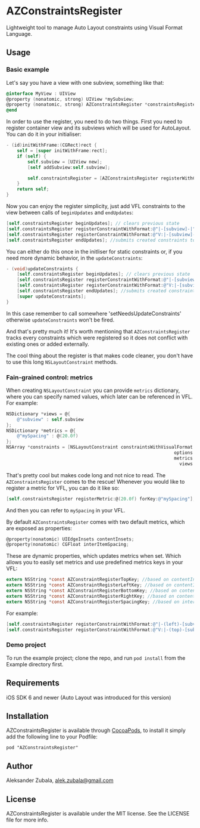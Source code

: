 # AZConstraintsRegister

Lightweight tool to manage Auto Layout constraints using Visual Format Language.

## Usage

### Basic example 

Let's say you have a view with one subview, something like that:

```objective-c
@interface MyView : UIView
@property (nonatomic, strong) UIView *mySubview;
@property (nonatomic, strong) AZConstraintsRegister *constraintsRegister;
@end
```
In order to use the register, you need to do two things. First you need to register container view and its subviews which will be used for AutoLayout. You can do it in your initialiser:

```objective-c
- (id)initWithFrame:(CGRect)rect {
	self = [super initWithFrame:rect];
	if (self) {		
		self.subview = [UIView new];
		[self addSubview:self.subview];

		self.constraintsRegister = [AZConstraintsRegister registerWithContainerView:self];				
	}
	return self;
}
```

Now you can enjoy the register simplicity, just add VFL constraints to the view between calls of `beginUpdates` and `endUpdates`:

```objective-c
[self.constraintsRegister beginUpdates]; // clears previous state
[self.constraintsRegister registerConstraintWithFormat:@"|-[subview]-|"];
[self.constraintsRegister registerConstraintWithFormat:@"V:|-[subview]-|"];
[self.constraintsRegister endUpdates]; //submits created constraints to the view
```

You can either do this once in the initliser for static constraints or, if you need more dynamic behavior, in the `updateConstraints`:

```objective-c
- (void)updateConstraints {
	[self.constraintsRegister beginUpdates]; // clears previous state	
	[self.constraintsRegister registerConstraintWithFormat:@"|-[subview]-|"];
	[self.constraintsRegister registerConstraintWithFormat:@"V:|-[subview]-|"];
	[self.constraintsRegister endUpdates]; //submits created constraints to the view
	[super updateConstraints];
}
```

In this case remember to call somewhere 'setNeedsUpdateConstraints' otherwise `updateConstraints` won't be fired.

And that's pretty much it! It's worth mentioning that `AZConstraintsRegister` tracks every constraints which were registered so it does not conflict with existing ones or added externally.

The cool thing about the register is that makes code cleaner, you don't have to use this long `NSLayoutConstraint` methods. 

### Fain-grained control: metrics

When creating `NSLayoutConstraint` you can provide `metrics` dictionary, where you can specify named values, which later can be referenced in VFL. For example:

```objective-c
NSDictionary *views = @{
	@"subview" : self.subview
};
NSDictionary *metrics = @{
	@"mySpacing" : @(20.0f)
};
NSArray *constraints = [NSLayoutConstraint constraintsWithVisualFormat:@"|-(mySpacing)-[subview]-|" 
                                                               options:0 
                                                               metrics:metrics
                                                                 views:views];

```

That's pretty cool but makes code long and not nice to read. The `AZConstraintsRegister` comes to the rescue! Whenever you would like to register a metric for VFL, you can do it like so:

```objective-c
[self.constraintsRegister registerMetric:@(20.0f) forKey:@"mySpacing"];
```

And then you can refer to `mySpacing` in your VFL.

By default `AZConstraintsRegister` comes with two default metrics, which are exposed as properties:
```objective-c
@property(nonatomic) UIEdgeInsets contentInsets;
@property(nonatomic) CGFloat interItemSpacing;
```
These are dynamic properties, which updates metrics when set. Which allows you to easily set metrics and use predefined metrics keys in your VFL:

```objective-c
extern NSString *const AZConstraintRegisterTopKey; //based on contentInsets.top,
extern NSString *const AZConstraintRegisterLeftKey; //based on contentInsets.left,
extern NSString *const AZConstraintRegisterBottomKey; //based on contentInsets.bottom
extern NSString *const AZConstraintRegisterRightKey; //based on contentInsets.right
extern NSString *const AZConstraintRegisterSpacingKey; //based on interItemSpacing
```

For example:

```objective-c
[self.constraintsRegister registerConstraintWithFormat:@"|-(left)-[subview]-(right)-|"];
[self.constraintsRegister registerConstraintWithFormat:@"V:|-(top)-[subview]-(bottom)-|"];
```

### Demo project
To run the example project; clone the repo, and run `pod install` from the Example directory first.

## Requirements

iOS SDK 6 and newer (Auto Layout was introduced for this version)

## Installation

AZConstraintsRegister is available through [CocoaPods](http://cocoapods.org), to install
it simply add the following line to your Podfile:

    pod "AZConstraintsRegister"

## Author

Aleksander Zubala, alek.zubala@gmail.com

## License

AZConstraintsRegister is available under the MIT license. See the LICENSE file for more info.

